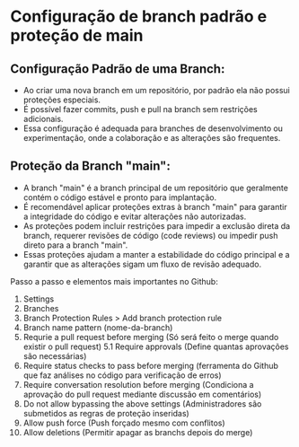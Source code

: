 # Configuração de branch padrão e proteção de main

## Configuração Padrão de uma Branch:
- Ao criar uma nova branch em um repositório, por padrão ela não possui proteções especiais.
- É possível fazer commits, push e pull na branch sem restrições adicionais.
- Essa configuração é adequada para branches de desenvolvimento ou experimentação, onde a colaboração e as alterações são frequentes.

## Proteção da Branch "main":
- A branch "main" é a branch principal de um repositório que geralmente contém o código estável e pronto para implantação.
- É recomendável aplicar proteções extras à branch "main" para garantir a integridade do código e evitar alterações não autorizadas.
- As proteções podem incluir restrições para impedir a exclusão direta da branch, requerer revisões de código (code reviews) ou impedir push direto para a branch "main".
- Essas proteções ajudam a manter a estabilidade do código principal e a garantir que as alterações sigam um fluxo de revisão adequado.

Passo a passo e elementos mais importantes no Github:
1. Settings
2. Branches
3. Branch Protection Rules > Add branch protection rule
4. Branch name pattern (nome-da-branch)
5. Requrie a pull request before merging (Só será feito o merge quando existir o pull request)
    5.1 Require approvals (Define quantas aprovações são necessárias)
6. Require status checks to pass before merging (ferramenta do Github que faz análises no código para verificação de erros)
7. Require conversation resolution before merging (Condiciona a aprovação do pull request mediante discussão em comentários)
8. Do not allow bypassing the above settings (Administradores são submetidos as regras de proteção inseridas)
9. Allow push force (Push forçado mesmo com conflitos)
10. Allow deletions (Permitir apagar as branchs depois do merge)
